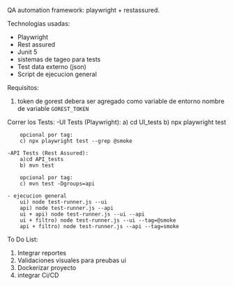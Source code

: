 QA automation framework: playwright + restassured.

Technologias usadas:
- Playwright
- Rest assured
- Junit 5
- sistemas de tageo para tests
- Test data externo (json)
- Script de ejecucion general

Requisitos:
1) token de gorest debera ser agregado como variable de entorno
    nombre de variable `GOREST_TOKEN`


Correr los Tests:
    -UI Tests (Playwright):
        a) cd UI_tests
        b) npx playwright test

        opcional por tag:
        c) npx playwright test --grep @smoke

    -API Tests (Rest Assured):
        a)cd API_tests
        b) mvn test

        opcional por tag:
        c) mvn test -Dgroups=api

    - ejecucion general
        ui) node test-runner.js --ui
        api) node test-runner.js --api
        ui + api) node test-runner.js --ui --api
        ui + filtro) node test-runner.js --ui --tag=@smoke
        api + filtro) node test-runner.js --api --tag=smoke

    
To Do List:
1) Integrar reportes
2) Validaciones visuales para preubas ui
3) Dockerizar proyecto
4) integrar Ci/CD
